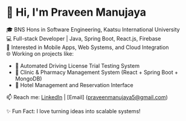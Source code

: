 # 👋 Hi, I'm Praveen Manujaya

🎓 BNS Hons in Software Engineering, Kaatsu International University  
💻 Full-stack Developer | Java, Spring Boot, React.js, Firebase  
📱 Interested in Mobile Apps, Web Systems, and Cloud Integration  
🌐 Working on projects like:
- 🚗 Automated Driving License Trial Testing System
- 🏥 Clinic & Pharmacy Management System (React + Spring Boot + MongoDB)
- 🏨 Hotel Management and Reservation Interface

📫 Reach me: [LinkedIn](www.linkedin.com/in/praveen-manujaya-235316295) | [Email] (praveenmanujaya5@gmail.com)

✨ Fun Fact: I love turning ideas into scalable systems!
